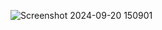 ![Screenshot 2024-09-20 150901](https://github.com/user-attachments/assets/e29d340e-e907-4ab3-98a1-9f54deeda50c)
